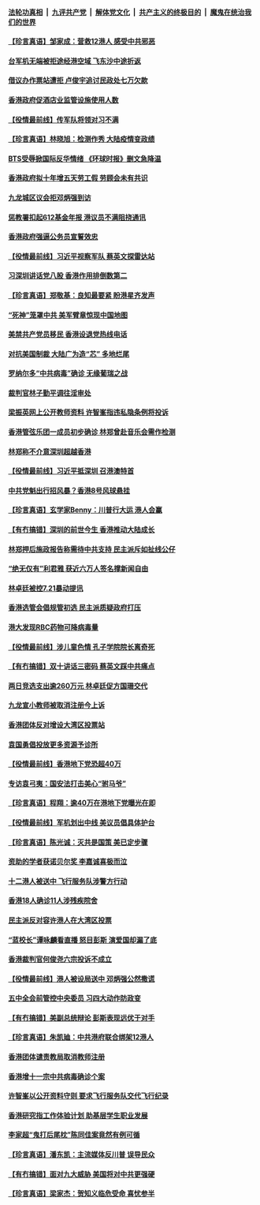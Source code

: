 

####  [法轮功真相](../../../../basic/blob/master/README.md?t=10170002) &nbsp;|&nbsp; [九评共产党](../../../../9ping.md/blob/master/README.md?t=10170002) &nbsp;|&nbsp; [解体党文化](../../../../jtdwh.md/blob/master/README.md?t=10170002)  &nbsp;|&nbsp; [共产主义的终极目的](../../../../gczydzjmd.md/blob/master/README.md?t=10170002) &nbsp;|&nbsp; [魔鬼在统治我们的世界](../../../../mgztzwmdsj.md/blob/master/README.md?t=10170002) 

#### [【珍言真语】邹家成：营救12港人 感受中共邪恶](../pages/nsc415/n12481119.md?t=10170002) 

#### [台军机无端被拒途经港空域 飞东沙中途折返](../pages/nsc415/n12479530.md?t=10170002) 

#### [借议办作票站遭拒 卢俊宇追讨民政处七万欠款](../pages/nsc415/n12479514.md?t=10170002) 

#### [香港政府促酒店业监管设施使用人数](../pages/nsc415/n12479498.md?t=10170002) 

#### [【役情最前线】传军队将领对习不满](../pages/nsc415/n12478711.md?t=10170002) 

#### [【珍言真语】林晓旭：检测作秀 大陆疫情变政绩](../pages/nsc415/n12478385.md?t=10170002) 

#### [BTS受辱掀国际反华情绪 《环球时报》删文急降温](../pages/nsc415/n12476814.md?t=10170002) 

#### [香港政府拟十年增五天劳工假 劳顾会未有共识](../pages/nsc415/n12476851.md?t=10170002) 

#### [九龙城区议会拒邓炳强到访](../pages/nsc415/n12476812.md?t=10170002) 

#### [惩教署扣起612基金年报 港议员不满阻挠通讯](../pages/nsc415/n12476763.md?t=10170002) 

#### [香港政府强逼公务员宣誓效忠](../pages/nsc415/n12476709.md?t=10170002) 

#### [【役情最前线】习近平视察军队 蔡英文探雷达站](../pages/nsc415/n12476013.md?t=10170002) 

#### [习深圳讲话党八股 香港作用排倒数第二](../pages/nsc415/n12476420.md?t=10170002) 

#### [【珍言真语】郑敬基：良知最要紧 盼港星齐发声](../pages/nsc415/n12475459.md?t=10170002) 

#### [“死神”笼罩中共 美军臂章惊现中国地图](../pages/nsc415/n12475694.md?t=10170002) 

#### [美禁共产党员移民 香港设退党热线电话](../pages/nsc415/n12474127.md?t=10170002) 

#### [对抗美国制裁 大陆广为造“芯” 多地烂尾](../pages/nsc415/n12474024.md?t=10170002) 

#### [罗纳尔多“中共病毒”确诊 无缘葡瑞之战](../pages/nsc415/n12473998.md?t=10170002) 

#### [裁判官林子勤平调往淫审处](../pages/nsc415/n12474010.md?t=10170002) 

#### [梁振英网上公开教师资料 许智峯指违私隐条例将投诉](../pages/nsc415/n12474003.md?t=10170002) 

#### [香港管弦乐团一成员初步确诊 林郑曾赴音乐会需作检测](../pages/nsc415/n12473986.md?t=10170002) 

#### [林郑称不介意深圳超越香港](../pages/nsc415/n12473935.md?t=10170002) 

#### [【役情最前线】习近平抵深圳 召港澳特首](../pages/nsc415/n12473364.md?t=10170002) 

#### [中共党魁出行招风暴？香港8号风球悬挂](../pages/nsc415/n12473785.md?t=10170002) 

#### [【珍言真语】玄学家Benny：川普行大运 港人会赢](../pages/nsc415/n12473018.md?t=10170002) 

#### [【有冇搞错】深圳的前世今生 香港推动大陆成长](../pages/nsc415/n12473147.md?t=10170002) 

#### [林郑押后施政报告称需待中共支持 民主派斥如扯线公仔](../pages/nsc415/n12471424.md?t=10170002) 

#### [“绝无仅有”利君雅 获近六万人签名撑新闻自由](../pages/nsc415/n12471413.md?t=10170002) 

#### [林卓廷被控7.21暴动提讯](../pages/nsc415/n12471396.md?t=10170002) 

#### [香港选管会倡规管初选 民主派质疑政府打压](../pages/nsc415/n12471377.md?t=10170002) 

#### [港大发现RBC药物可降病毒量](../pages/nsc415/n12471357.md?t=10170002) 

#### [【役情最前线】涉儿童色情 孔子学院院长离奇死](../pages/nsc415/n12470806.md?t=10170002) 

#### [【有冇搞错】双十讲话三密码 蔡英文踩中共痛点](../pages/nsc415/n12470614.md?t=10170002) 

#### [两日竞选支出逾260万元 林卓廷促方国珊交代](../pages/nsc415/n12469019.md?t=10170002) 

#### [九龙宣小教师被取消注册今上诉](../pages/nsc415/n12468993.md?t=10170002) 

#### [香港团体反对增设大湾区投票站](../pages/nsc415/n12468994.md?t=10170002) 

#### [袁国勇倡投放更多资源予诊所](../pages/nsc415/n12468966.md?t=10170002) 

#### [【役情最前线】香港地下党恐超40万](../pages/nsc415/n12468556.md?t=10170002) 

#### [专访袁弓夷：国安法打击美心“驸马爷”](../pages/nsc415/n12468686.md?t=10170002) 

#### [【珍言真语】程翔：逾40万在港地下党曝光在即](../pages/nsc415/n12468287.md?t=10170002) 

#### [【役情最前线】军机划出中线 美议员倡具体护台](../pages/nsc415/n12465505.md?t=10170002) 

#### [【珍言真语】陈光诚：灭共是国策 美已定步骤](../pages/nsc415/n12464658.md?t=10170002) 

#### [资助的学者获诺贝尔奖 李嘉诚喜极而泣](../pages/nsc415/n12464848.md?t=10170002) 

#### [十二港人被送中 飞行服务队涉警方行动](../pages/nsc415/n12463569.md?t=10170002) 

#### [香港18人确诊11人涉残疾院舍](../pages/nsc415/n12463548.md?t=10170002) 

#### [民主派反对容许港人在大湾区投票](../pages/nsc415/n12463544.md?t=10170002) 

#### [“蓝校长”谭咏麟看直播 怒目彭斯 演爱国却漏了底](../pages/nsc415/n12463537.md?t=10170002) 

#### [香港裁判官何俊尧六宗投诉不成立](../pages/nsc415/n12463515.md?t=10170002) 

#### [【役情最前线】港人被设局送中 邓炳强公然撒谎](../pages/nsc415/n12462741.md?t=10170002) 

#### [五中全会前管控中央委员 习四大动作防政变](../pages/nsc415/n12463114.md?t=10170002) 

#### [【有冇搞错】美副总统辩论 彭斯表现远优于对手](../pages/nsc415/n12462492.md?t=10170002) 

#### [【珍言真语】朱凯廸：中共港府联合绑架12港人](../pages/nsc415/n12462104.md?t=10170002) 

#### [香港团体谴责教局取消教师注册](../pages/nsc415/n12460767.md?t=10170002) 

#### [香港增十一宗中共病毒确诊个案](../pages/nsc415/n12460758.md?t=10170002) 

#### [许智峯以公开资料守则 要求飞行服务队交代飞行纪录](../pages/nsc415/n12460751.md?t=10170002) 

#### [香港研究指工作体验计划 助基层学生职业发展](../pages/nsc415/n12460730.md?t=10170002) 

#### [李家超“鬼打后尾枕”陈同佳案竟然有例可循](../pages/nsc415/n12460706.md?t=10170002) 

#### [【珍言真语】潘东凯：主流媒体反川普 误导民众](../pages/nsc415/n12459961.md?t=10170002) 

#### [【有冇搞错】面对九大威胁 美国将对中共更强硬](../pages/nsc415/n12459873.md?t=10170002) 

#### [【珍言真语】梁家杰：贺知义临危受命 喜忧参半](../pages/nsc415/n12459514.md?t=10170002) 

